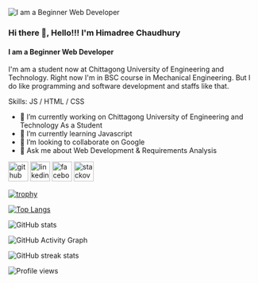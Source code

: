 ![I am a Beginner Web Developer ](https://i.ibb.co/nfHBWMV/IMG-2269.jpg)

### Hi there 👋, Hello!!! I'm Himadree Chaudhury
#### I am a Beginner Web Developer 


I'm am a student now at Chittagong University of Engineering and Technology. Right now I'm in BSC course in Mechanical Engineering. But I do like programming and software development and staffs like that.


Skills:  JS / HTML / CSS

- 🔭 I’m currently working on Chittagong University of Engineering and Technology As a Student 
- 🌱 I’m currently learning Javascript 
- 👯 I’m looking to collaborate on Google 
- 💬 Ask me about Web Development & Requirements Analysis 


[<img src='https://camo.githubusercontent.com/bd2bd127c104ba5c98bb12c70801b075aee1f040009089510f69554300e7ff41/68747470733a2f2f696d672e736869656c64732e696f2f62616467652f4769742d4630353033323f7374796c653d666f722d7468652d6261646765266c6f676f3d676974266c6f676f436f6c6f723d7768697465' alt='github' height='40'>](https://github.com/himadree-chaudhury)  [<img src='https://camo.githubusercontent.com/a80d00f23720d0bc9f55481cfcd77ab79e141606829cf16ec43f8cacc7741e46/68747470733a2f2f696d672e736869656c64732e696f2f62616467652f4c696e6b6564496e2d3030373742353f7374796c653d666f722d7468652d6261646765266c6f676f3d6c696e6b6564696e266c6f676f436f6c6f723d7768697465' alt='linkedin' height='40'>](https://www.linkedin.com/in/https://www.linkedin.com/in/himadree-chaudhury//)  [<img src='https://camo.githubusercontent.com/2d1ffa69dd491ebeca01b2098cf8233dd09950ff5895abccd5b455ca442abc59/68747470733a2f2f696d672e736869656c64732e696f2f62616467652f46616365626f6f6b2d3138373746323f7374796c653d666f722d7468652d6261646765266c6f676f3d66616365626f6f6b266c6f676f436f6c6f723d7768697465' alt='facebook' height='40'>](https://www.facebook.com/https://www.facebook.com/himadree.chaudhury.2003)  [<img src='https://cdn.jsdelivr.net/npm/simple-icons@3.0.1/icons/stackoverflow.svg' alt='stackoverflow' height='40'>](https://stackoverflow.com/users/https://stackoverflow.com/users/17806335/himadree-chaudhury)  

[![trophy](https://github-profile-trophy.vercel.app/?username=himadree-chaudhury)](https://github.com/ryo-ma/github-profile-trophy)

[![Top Langs](https://github-readme-stats.vercel.app/api/top-langs/?username=himadree-chaudhury)](https://github.com/anuraghazra/github-readme-stats)

![GitHub stats](https://github-readme-stats.vercel.app/api?username=himadree-chaudhury&show_icons=true)  

![GitHub Activity Graph](https://activity-graph.herokuapp.com/graph?username=himadree-chaudhury)  

![GitHub streak stats](https://github-readme-streak-stats.herokuapp.com/?user=himadree-chaudhury)  

![Profile views](https://gpvc.arturio.dev/himadree-chaudhury)  
